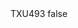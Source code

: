 <?xml version="1.0" encoding="UTF-8"?>
<CustomMetadata xmlns="http://soap.sforce.com/2006/04/metadata">
    <label>TXU493</label>
    <protected>false</protected>
</CustomMetadata>

